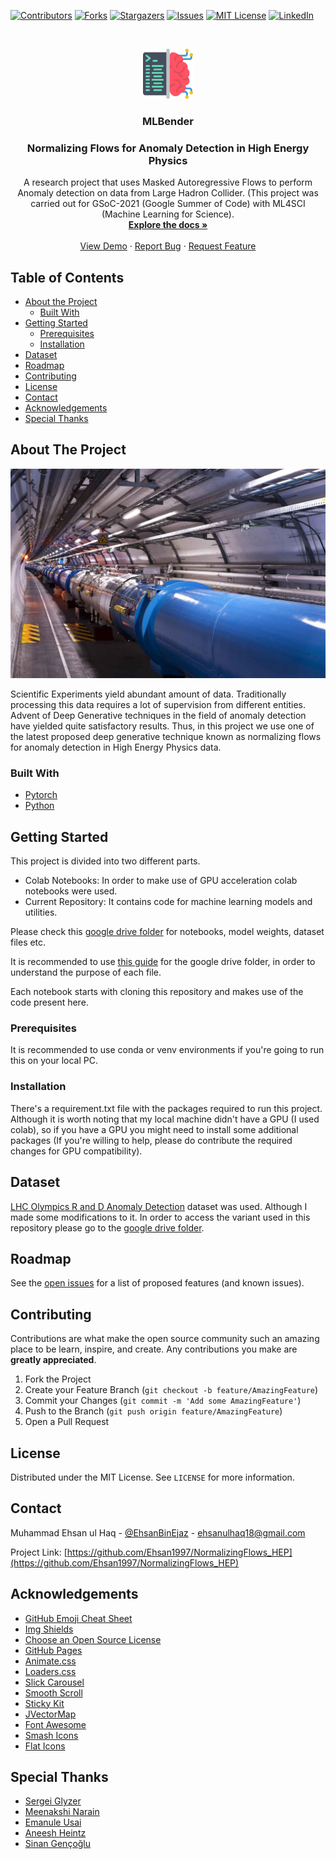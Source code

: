<!--
*** Thanks for checking out this README Template. If you have a suggestion that would
*** make this better, please fork the repo and create a pull request or simply open
*** an issue with the tag "enhancement".
*** Thanks again! Now go create something AMAZING! :D
-->





<!-- PROJECT SHIELDS -->
<!--
*** I'm using markdown "reference style" links for readability.
*** Reference links are enclosed in brackets [ ] instead of parentheses ( ).
*** See the bottom of this document for the declaration of the reference variables
*** for contributors-url, forks-url, etc. This is an optional, concise syntax you may use.
*** https://www.markdownguide.org/basic-syntax/#reference-style-links
-->
[![Contributors][contributors-shield]][contributors-url]
[![Forks][forks-shield]][forks-url]
[![Stargazers][stars-shield]][stars-url]
[![Issues][issues-shield]][issues-url]
[![MIT License][license-shield]][license-url]
[![LinkedIn][linkedin-shield]][linkedin-url]



<!-- PROJECT LOGO -->
<br />
<p align="center">
  <a href="https://github.com/Ehsan1997/NormalizingFlows_HEP">
    <img src="readme_stuff/coding.png" alt="Logo" width="80" height="80">
  </a>

  <h3 align="center">MLBender</h3>
  <h3 align="center">Normalizing Flows for Anomaly Detection in High Energy Physics</h3>

  <p align="center">
    A research project that uses Masked Autoregressive Flows to perform Anomaly detection on data from Large Hadron Collider. (This project was carried out for GSoC-2021 (Google Summer of Code) with ML4SCI (Machine Learning for Science).
    <br />
    <a href="https://github.com/Ehsan1997/NormalizingFlows_HEP"><strong>Explore the docs »</strong></a>
    <br />
    <br />
    <a href="https://github.com/Ehsan1997/NomralizingFlows_HEP/examples">View Demo</a>
    ·
    <a href="https://github.com/Ehsan1997/NormalizingFlows_HEP/issues">Report Bug</a>
    ·
    <a href="https://github.com/Ehsan1997/NormalizingFlows_HEP/issues">Request Feature</a>
  </p>
</p>



<!-- TABLE OF CONTENTS -->
## Table of Contents

* [About the Project](#about-the-project)
  * [Built With](#built-with)
* [Getting Started](#getting-started)
  * [Prerequisites](#prerequisites)
  * [Installation](#installation)
* [Dataset](#dataset)
* [Roadmap](#roadmap)
* [Contributing](#contributing)
* [License](#license)
* [Contact](#contact)
* [Acknowledgements](#acknowledgements)
* [Special Thanks](#special-thanks)



<!-- ABOUT THE PROJECT -->
## About The Project

<!--[![Product Name Screen Shot][product-screenshot]](https://example.com)-->
![Product Name Screen Shot][product-screenshot]

Scientific Experiments yield abundant amount of data.
Traditionally processing this data requires a lot of supervision from different entities.
Advent of Deep Generative techniques in the field of anomaly detection have yielded quite satisfactory results.
Thus, in this project we use one of the latest proposed deep generative technique known as normalizing flows for anomaly detection in High Energy Physics data.

### Built With
* [Pytorch](https://pytorch.org/)
* [Python](https://www.python.org/)



<!-- GETTING STARTED -->
## Getting Started

This project is divided into two different parts.
* Colab Notebooks: In order to make use of GPU acceleration colab notebooks were used.
* Current Repository: It contains code for machine learning models and utilities.

Please check this [google drive folder](https://drive.google.com/drive/u/1/folders/1WKKG1v3bnAGqs82a4B1lOrI6Y1S0YAXO) for notebooks, model weights, dataset files etc.

It is recommended to use [this guide](readme_stuff/GoogleDriveFolderGuide.md) for the google drive folder, in order to understand the purpose of each file.

Each notebook starts with cloning this repository and makes use of the code present here.

### Prerequisites

It is recommended to use conda or venv environments if you're going to run this on your local PC.

### Installation

There's a requirement.txt file with the packages required to run this project. Although it is worth noting that my local machine didn't have a GPU (I used colab), so if you have a GPU you might need to install some additional packages (If you're willing to help, please do contribute the required changes for GPU compatibility).


<!-- USAGE EXAMPLES -->
## Dataset

[LHC Olympics R and D Anomaly Detection]() dataset was used. Although I made some modifications to it. In order to access the variant used in this repository please go to the [google drive folder](https://drive.google.com/drive/u/1/folders/1OkIPaDb25JooMULL0U5uzfqHfr2ZamDw).



<!-- ROADMAP -->
## Roadmap

See the [open issues](https://github.com/Ehsan1997/NormalizingFlows_HEP/issues) for a list of proposed features (and known issues).



<!-- CONTRIBUTING -->
## Contributing

Contributions are what make the open source community such an amazing place to be learn, inspire, and create. Any contributions you make are **greatly appreciated**.

1. Fork the Project
2. Create your Feature Branch (`git checkout -b feature/AmazingFeature`)
3. Commit your Changes (`git commit -m 'Add some AmazingFeature'`)
4. Push to the Branch (`git push origin feature/AmazingFeature`)
5. Open a Pull Request



<!-- LICENSE.txt -->
## License

Distributed under the MIT License. See `LICENSE` for more information.



<!-- CONTACT -->
## Contact

Muhammad Ehsan ul Haq - [@EhsanBinEjaz](https://twitter.com/Ehsanbinejaz) - ehsanulhaq18@gmail.com

Project Link: [https://github.com/Ehsan1997/NormalizingFlows_HEP](https://github.com/Ehsan1997/NormalizingFlows_HEP)



<!-- ACKNOWLEDGEMENTS -->
## Acknowledgements
* [GitHub Emoji Cheat Sheet](https://www.webpagefx.com/tools/emoji-cheat-sheet)
* [Img Shields](https://shields.io)
* [Choose an Open Source License](https://choosealicense.com)
* [GitHub Pages](https://pages.github.com)
* [Animate.css](https://daneden.github.io/animate.css)
* [Loaders.css](https://connoratherton.com/loaders)
* [Slick Carousel](https://kenwheeler.github.io/slick)
* [Smooth Scroll](https://github.com/cferdinandi/smooth-scroll)
* [Sticky Kit](http://leafo.net/sticky-kit)
* [JVectorMap](http://jvectormap.com)
* [Font Awesome](https://fontawesome.com)
* [Smash Icons](https://www.flaticon.com/authors/smashicons)
* [Flat Icons](https://www.flaticon.com)

<!-- SPECIAL THANKS -->
## Special Thanks
* [Sergei Glyzer](http://sergeigleyzer.com/)
* [Meenakshi Narain](https://twitter.com/meenakshinarain)
* [Emanule Usai](https://emanueleusai.com/)
* [Aneesh Heintz]()
* [Sinan Gençoğlu](https://www.linkedin.com/in/sinan-gencoglu/)



<!-- MARKDOWN LINKS & IMAGES -->
<!-- https://www.markdownguide.org/basic-syntax/#reference-style-links -->
[contributors-shield]: https://img.shields.io/github/contributors/Ehsan1997/NormalizingFlows_HEP.svg?style=flat-square
[contributors-url]: https://github.com/Ehsan1997/NormalizingFlows_HEP/graphs/contributors
[forks-shield]: https://img.shields.io/github/forks/Ehsan1997/NormalizingFlows_HEP.svg?style=flat-square
[forks-url]: https://github.com/Ehsan1997/NormalizingFlows_HEP/network/members
[stars-shield]: https://img.shields.io/github/stars/Ehsan1997/NormalizingFlows_HEP.svg?style=flat-square
[stars-url]: https://github.com/Ehsan1997/NormalizingFlows_HEP/stargazers
[issues-shield]: https://img.shields.io/github/issues/Ehsan1997/NormalizingFlows_HEP.svg?style=flat-square
[issues-url]: https://github.com/Ehsan1997/NormalizingFlows_HEP/issues
[license-shield]: https://img.shields.io/github/license/Ehsan1997/NormalizingFlows_HEP.svg?style=flat-square
[license-url]: https://github.com/Ehsan1997/NormalizingFlows_HEP/blob/master/LICENSE.txt
[linkedin-shield]: https://img.shields.io/badge/-LinkedIn-black.svg?style=flat-square&logo=linkedin&colorB=555
[linkedin-url]: https://linkedin.com/in/ehsansonofejaz
[product-screenshot]: readme_stuff/cc-image-lhc.jpg